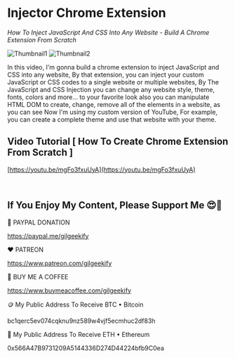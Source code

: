 # Injector Chrome Extension

_How To Inject JavaScript And CSS Into Any Website - Build A Chrome Extension From Scratch_

![Thumbnail1](https://raw.githubusercontent.com/saeedkohansal/Injector-Extension/main/How%20To%20Inject%20JavaScript%20And%20CSS%20To%20Any%20Website.png "Thumbnail 1")
![Thumbnail2](https://raw.githubusercontent.com/saeedkohansal/Injector-Extension/main/Injector%20Extension/Enhanced%20Version/YouTube-Thumbnail.png "Thumbnail 2")

In this video, I'm gonna build a chrome extension to inject JavaScript and CSS into any website, By that extension, you can inject your custom JavaScript or CSS codes to a single website or multiple websites, By The JavaScript and CSS Injection you can change any website style, theme, fonts, colors and more... to your favorite look also you can manipulate HTML DOM to create, change, remove all of the elements in a website, as you can see Now I'm using my custom version of YouTube, For example, you can create a complete theme and use that website with your theme.

## Video Tutorial [ How To Create Chrome Extension From Scratch ]
[https://youtu.be/mgFo3fxuUyA](https://youtu.be/mgFo3fxuUyA)

 

## If You Enjoy My Content, Please Support Me 😍🙏

💙 PAYPAL DONATION

https://paypal.me/gilgeekify

❤️ PATREON

https://www.patreon.com/gilgeekify

💛 BUY ME A COFFEE

https://www.buymeacoffee.com/gilgeekify

🪙 My Public Address To Receive BTC • Bitcoin

bc1qerc5ev074cqknu9nz589w4vjf5ecmhuc2df83h

🥈 My Public Address To Receive ETH • Ethereum

0x566A47B9731209A5144336D274D44224bfb9C0ea
